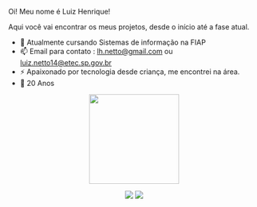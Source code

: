 Oi! Meu nome é Luiz Henrique!

Aqui você vai encontrar os meus projetos, desde o início até a fase atual.

- 🌱 Atualmente cursando Sistemas de informação na FIAP
- 📫 Email para contato : lh.netto@gmail.com  ou luiz.netto14@etec.sp.gov.br
- ⚡ Apaixonado por tecnologia desde criança, me encontrei na área.
- 🎇 20 Anos 


<div align="center">
  <a href="https://github.com/LuizHBN">
  <img height="180em" src="https://github-readme-stats.vercel.app/api?username=LuizHBN&show_icons=true&theme=dracula&include_all_commits=true&count_private=true"/>
  

   
  <a href = "mailto:lh.netto11@gmail.com.br"><img src="https://img.shields.io/badge/-Gmail-%23333?style=for-the-badge&logo=gmail&logoColor=white" target="_blank"></a>
  <a href="https://www.linkedin.com/in/luiz-henrique-netto-5b852923a/" target="_blank"><img src="https://img.shields.io/badge/-LinkedIn-%230077B5?style=for-the-badge&logo=linkedin&logoColor=white" target="_blank"></a> 
